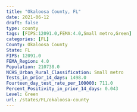 ```yaml
---
title: "Okaloosa County, FL"
date: 2021-06-12
draft: false
type: county
tags: [FIPS:12091.0,FEMA:4.0,Small metro,Green]
categories: [FL]
County: Okaloosa County
State: FL
FIPS: 12091.0
FEMA_Region: 4.0
Population: 210738.0
NCHS_Urban_Rural_Classification: Small metro
Tests_in_prior_14_days: 1498.0
Fourteen_day_test_rate_per_100000: 711.0
Percent_Positivity_in_prior_14_days: 0.043
Level: Green
url: /states/FL/okaloosa-county
---
```



